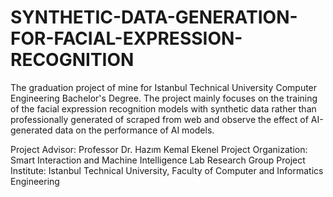 # SYNTHETIC-DATA-GENERATION-FOR-FACIAL-EXPRESSION-RECOGNITION
The graduation project of mine for Istanbul Technical University Computer Engineering Bachelor's Degree. The project mainly focuses on the training of the facial expression recognition models with synthetic data rather than professionally generated of scraped from web and observe the effect of AI-generated data on the performance of AI models.

Project Advisor: Professor Dr. Hazım Kemal Ekenel
Project Organization: Smart Interaction and Machine Intelligence Lab Research Group
Project Institute: Istanbul Technical University, Faculty of Computer and Informatics Engineering

